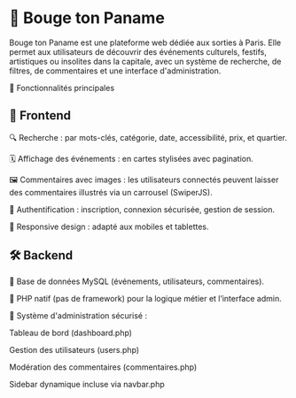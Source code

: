 # 🎉 Bouge ton Paname

Bouge ton Paname est une plateforme web dédiée aux sorties à Paris. Elle permet aux utilisateurs de découvrir des événements culturels, festifs, artistiques ou insolites dans la capitale, avec un système de recherche, de filtres, de commentaires et une interface d'administration.

🚀 Fonctionnalités principales

## 🎯 Frontend

🔍 Recherche : par mots-clés, catégorie, date, accessibilité, prix, et quartier.

🗓️ Affichage des événements : en cartes stylisées avec pagination.

🖼️ Commentaires avec images : les utilisateurs connectés peuvent laisser des commentaires illustrés via un carrousel (SwiperJS).

🔐 Authentification : inscription, connexion sécurisée, gestion de session.

📱 Responsive design : adapté aux mobiles et tablettes.

## 🛠️ Backend

📂 Base de données MySQL (événements, utilisateurs, commentaires).

🧠 PHP natif (pas de framework) pour la logique métier et l’interface admin.

🔧 Système d'administration sécurisé :

Tableau de bord (dashboard.php)

Gestion des utilisateurs (users.php)

Modération des commentaires (commentaires.php)

Sidebar dynamique incluse via navbar.php